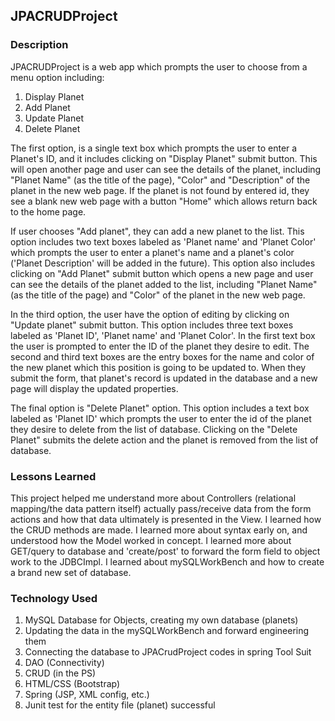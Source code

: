 ## JPACRUDProject

### Description

JPACRUDProject is a web app which prompts the user to choose from a menu option including:

1. Display Planet
2. Add Planet
3. Update Planet
4. Delete Planet

The first option, is a single text box which prompts the user to enter a Planet's ID, and it includes clicking on "Display Planet" submit button. This will open another page and user can see the details of the planet, including "Planet Name" (as the title of the page), "Color" and "Description" of the planet in the new web page. If the planet is not found by entered id, they see a blank new web page with a button "Home" which allows return back to the home page.

If user chooses "Add planet", they can add a new planet to the list. This option includes two text boxes labeled as 'Planet name' and 'Planet Color' which prompts the user to enter a planet's name and a planet's color ('Planet Description' will be added in the future). This option also includes clicking on "Add Planet" submit button which opens a new page and user can see the details of the planet added to the list, including "Planet Name" (as the title of the page) and "Color" of the planet in the new web page.

In the third option, the user have the option of editing by clicking on "Update planet" submit button. This option includes three text boxes labeled as 'Planet ID', 'Planet name' and 'Planet Color'. In the first text box the user is prompted to enter the ID of the planet they desire to edit. The second and third text boxes are the entry boxes for the name and color of the new planet which this position is going to be updated to. When they submit the form, that planet's record is updated in the database and a new page will display the updated properties.

The final option is "Delete Planet" option. This option includes a text box labeled as 'Planet ID' which prompts the user to enter the id of the planet they desire to delete from the list of database. Clicking on the "Delete Planet" submits the delete action and the planet is removed from the list of database.

### Lessons Learned

This project helped me understand more about Controllers (relational mapping/the data pattern itself) actually pass/receive data from the form actions and how that data ultimately is presented in the View.
I learned how the CRUD methods are made.
I learned more about syntax early on, and understood how the Model worked in concept.
I learned more about GET/query to database and 'create/post' to forward the form field to object work to the JDBCImpl.
I learned about mySQLWorkBench and how to create a brand new set of database.


### Technology Used

1. MySQL Database for Objects, creating my own database (planets)
2. Updating the data in the mySQLWorkBench and forward engineering them
2. Connecting the database to JPACrudProject codes in spring Tool Suit
2. DAO (Connectivity)
3. CRUD (in the PS)
4. HTML/CSS (Bootstrap)
5. Spring (JSP, XML config, etc.)
6. Junit test for the entity file (planet) successful
